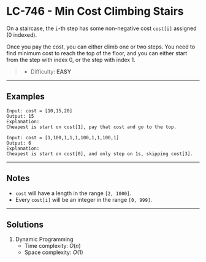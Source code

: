 # LC-746 - Min Cost Climbing Stairs

On a staircase, the `i`-th step has some non-negative cost `cost[i]` assigned (0 indexed).

Once you pay the cost, you can either climb one or two steps. You need to find minimum cost to reach the top of the floor, and you can either start from the step with index 0, or the step with index 1.

> * Difficulty: **EASY**

---
## Examples

```
Input: cost = [10,15,20]
Output: 15
Explanation:
Cheapest is start on cost[1], pay that cost and go to the top.
```

```
Input: cost = [1,100,1,1,1,100,1,1,100,1]
Output: 6
Explanation:
Cheapest is start on cost[0], and only step on 1s, skipping cost[3].
```

---
## Notes

* `cost` will have a length in the range `[2, 1000]`.
* Every `cost[i]` will be an integer in the range `[0, 999]`.

---
## Solutions

1. Dynamic Programming
    * Time complexity: $O(n)$
    * Space complexity: $O(1)$